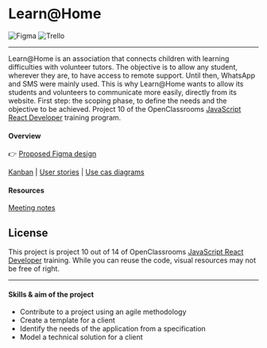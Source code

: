 # Learn@Home

![Figma](https://img.shields.io/badge/Figma-F24E1E?style=for-the-badge&logo=figma&logoColor=white)
![Trello](https://img.shields.io/badge/Trello-0052CC?style=for-the-badge&logo=trello&logoColor=white)

---

Learn@Home is an association that connects children with learning difficulties with volunteer tutors.
The objective is to allow any student, wherever they are, to have access to remote support.
Until then, WhatsApp and SMS were mainly used. This is why Learn@Home wants to allow its students and volunteers to communicate more easily, directly from its website.
First step: the scoping phase, to define the needs and the objective to be achieved.
Project 10 of the OpenClassrooms [JavaScript React Developer](https://openclassrooms.com/fr/paths/516-developpeur-dapplication-javascript-react) training program.

#### Overview

👉 [Proposed Figma design](https://www.figma.com/file/4PPk44il3Hb7ijcoaG2CZp/Learn%40Home?node-id=0%3A1)

[Kanban](https://trello.com/b/4Ezve4vx/kanban-learnhome) |
[User stories](user_stories.pdf) |
[Use cas diagrams](use_case_diagrams.pdf)

#### Resources

[Meeting notes](https://s3-eu-west-1.amazonaws.com/course.oc-static.com/projects/Front-End+V2/P8+-+Gestion+de+projet/Notes+-+Re%CC%81union+Learn%40Home.pdf)

## License

This project is project 10 out of 14 of OpenClassrooms [JavaScript React Developer](https://openclassrooms.com/fr/paths/516-developpeur-dapplication-javascript-react) training. While you can reuse the code, visual resources may not be free of right.

---

#### Skills & aim of the project

- Contribute to a project using an agile methodology
- Create a template for a client
- Identify the needs of the application from a specification
- Model a technical solution for a client
